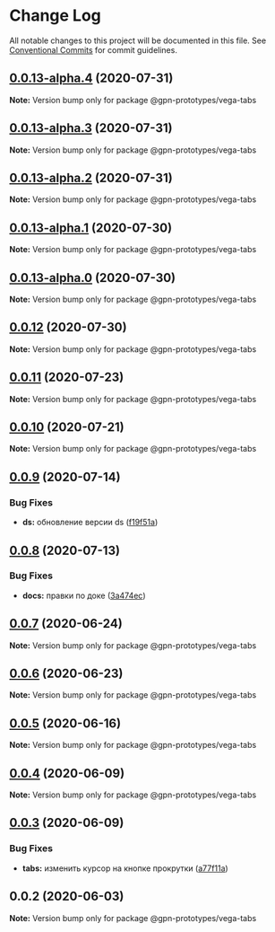 # Change Log

All notable changes to this project will be documented in this file.
See [Conventional Commits](https://conventionalcommits.org) for commit guidelines.

## [0.0.13-alpha.4](https://github.com/gpn-prototypes/vega-ui/compare/@gpn-prototypes/vega-tabs@0.0.12...@gpn-prototypes/vega-tabs@0.0.13-alpha.4) (2020-07-31)

**Note:** Version bump only for package @gpn-prototypes/vega-tabs





## [0.0.13-alpha.3](https://github.com/gpn-prototypes/vega-ui/compare/@gpn-prototypes/vega-tabs@0.0.12...@gpn-prototypes/vega-tabs@0.0.13-alpha.3) (2020-07-31)

**Note:** Version bump only for package @gpn-prototypes/vega-tabs





## [0.0.13-alpha.2](https://github.com/gpn-prototypes/vega-ui/compare/@gpn-prototypes/vega-tabs@0.0.12...@gpn-prototypes/vega-tabs@0.0.13-alpha.2) (2020-07-31)

**Note:** Version bump only for package @gpn-prototypes/vega-tabs





## [0.0.13-alpha.1](https://github.com/gpn-prototypes/vega-ui/compare/@gpn-prototypes/vega-tabs@0.0.12...@gpn-prototypes/vega-tabs@0.0.13-alpha.1) (2020-07-30)

**Note:** Version bump only for package @gpn-prototypes/vega-tabs





## [0.0.13-alpha.0](https://github.com/gpn-prototypes/vega-ui/compare/@gpn-prototypes/vega-tabs@0.0.12...@gpn-prototypes/vega-tabs@0.0.13-alpha.0) (2020-07-30)

**Note:** Version bump only for package @gpn-prototypes/vega-tabs





## [0.0.12](https://github.com/gpn-prototypes/vega-ui/compare/@gpn-prototypes/vega-tabs@0.0.11...@gpn-prototypes/vega-tabs@0.0.12) (2020-07-30)

**Note:** Version bump only for package @gpn-prototypes/vega-tabs





## [0.0.11](https://github.com/gpn-prototypes/vega-ui/compare/@gpn-prototypes/vega-tabs@0.0.10...@gpn-prototypes/vega-tabs@0.0.11) (2020-07-23)

**Note:** Version bump only for package @gpn-prototypes/vega-tabs





## [0.0.10](https://github.com/gpn-prototypes/vega-ui/compare/@gpn-prototypes/vega-tabs@0.0.9...@gpn-prototypes/vega-tabs@0.0.10) (2020-07-21)

**Note:** Version bump only for package @gpn-prototypes/vega-tabs





## [0.0.9](https://github.com/gpn-prototypes/vega-ui/compare/@gpn-prototypes/vega-tabs@0.0.8...@gpn-prototypes/vega-tabs@0.0.9) (2020-07-14)


### Bug Fixes

* **ds:** обновление версии ds ([f19f51a](https://github.com/gpn-prototypes/vega-ui/commit/f19f51aff73451b65679824b01215774ddeff151))





## [0.0.8](https://github.com/gpn-prototypes/vega-ui/compare/@gpn-prototypes/vega-tabs@0.0.7...@gpn-prototypes/vega-tabs@0.0.8) (2020-07-13)


### Bug Fixes

* **docs:** правки по доке ([3a474ec](https://github.com/gpn-prototypes/vega-ui/commit/3a474ecd3f1c5ecf3c8c86f7338a2775662db8a2))





## [0.0.7](https://github.com/gpn-prototypes/vega-ui/compare/@gpn-prototypes/vega-tabs@0.0.6...@gpn-prototypes/vega-tabs@0.0.7) (2020-06-24)

**Note:** Version bump only for package @gpn-prototypes/vega-tabs





## [0.0.6](https://github.com/gpn-prototypes/vega-ui/compare/@gpn-prototypes/vega-tabs@0.0.5...@gpn-prototypes/vega-tabs@0.0.6) (2020-06-23)

**Note:** Version bump only for package @gpn-prototypes/vega-tabs





## [0.0.5](https://github.com/gpn-prototypes/vega-ui/compare/@gpn-prototypes/vega-tabs@0.0.4...@gpn-prototypes/vega-tabs@0.0.5) (2020-06-16)

**Note:** Version bump only for package @gpn-prototypes/vega-tabs





## [0.0.4](https://github.com/gpn-prototypes/vega-ui/compare/@gpn-prototypes/vega-tabs@0.0.3...@gpn-prototypes/vega-tabs@0.0.4) (2020-06-09)

**Note:** Version bump only for package @gpn-prototypes/vega-tabs





## [0.0.3](https://github.com/gpn-prototypes/vega-ui/compare/@gpn-prototypes/vega-tabs@0.0.2...@gpn-prototypes/vega-tabs@0.0.3) (2020-06-09)


### Bug Fixes

* **tabs:** изменить курсор на кнопке прокрутки ([a77f11a](https://github.com/gpn-prototypes/vega-ui/commit/a77f11a87f27360c11b390d716bf9284723eac6e))





## 0.0.2 (2020-06-03)

**Note:** Version bump only for package @gpn-prototypes/vega-tabs
